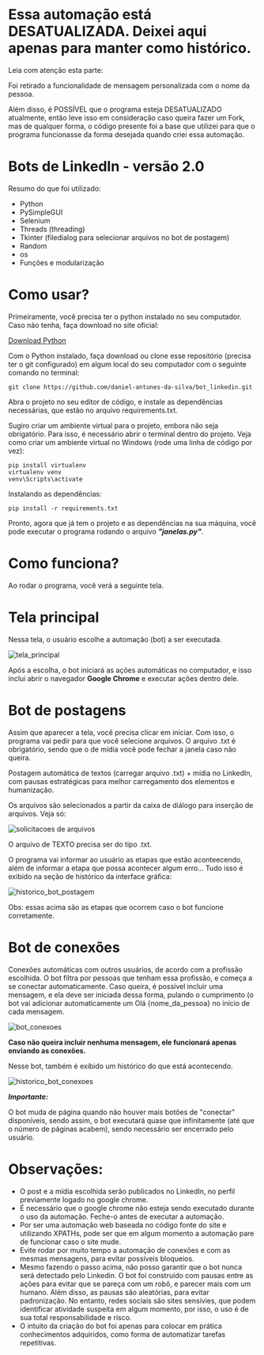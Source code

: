 # Essa automação está DESATUALIZADA. Deixei aqui apenas para manter como histórico.
Leia com atenção esta parte:

Foi retirado a funcionalidade de mensagem personalizada com o nome da pessoa.

Além disso, é POSSÍVEL que o programa esteja DESATUALIZADO atualmente, então leve isso em consideração caso queira fazer um Fork, mas de qualquer forma, o código presente foi a base que utilizei para que o programa funcionasse da forma desejada quando criei essa automação.

# Bots de LinkedIn - versão 2.0 

Resumo do que foi utilizado:
- Python
- PySimpleGUI
- Selenium
- Threads (threading)
- Tkinter (filedialog para selecionar arquivos no bot de postagem)
- Random
- os
- Funções e modularização

# Como usar?

Primeiramente, você precisa ter o python instalado no seu computador. Caso não tenha, faça download no site oficial:

[Download Python](https://www.python.org/downloads/)


Com o Python instalado, faça download ou clone esse repositório (precisa ter o git configurado) em algum local do seu computador com o seguinte comando no terminal:

```
git clone https://github.com/daniel-antunes-da-silva/bot_linkedin.git
```

Abra o projeto no seu editor de código, e instale as dependências necessárias, que estão no arquivo requirements.txt.

Sugiro criar um ambiente virtual para o projeto, embora não seja obrigatório. Para isso, é necessário abrir o terminal dentro do projeto. Veja como criar um ambiente virtual no Windows (rode uma linha de código por vez):

```
pip install virtualenv
virtualenv venv
venv\Scripts\activate
```

Instalando as dependências:

```
pip install -r requirements.txt
```

Pronto, agora que já tem o projeto e as dependências na sua máquina, você pode executar o programa rodando o arquivo _**"janelas.py"**_.

# Como funciona?

Ao rodar o programa, você verá a seguinte tela.


# Tela principal

Nessa tela, o usuário escolhe a automação (bot) a ser executada.

![tela_principal](https://github.com/daniel-antunes-da-silva/bot_linkedin/assets/132831685/ab114cbe-29b3-48f4-8c3c-c070a533408c)

Após a escolha, o bot iniciará as ações automáticas no computador, e isso inclui abrir o navegador **Google Chrome** e executar ações dentro dele.


# Bot de postagens

Assim que aparecer a tela, você precisa clicar em iniciar. Com isso, o programa vai pedir para que você selecione arquivos. O arquivo .txt é obrigatório, sendo que o de mídia você pode fechar a janela caso não queira.


Postagem automática de textos (carregar arquivo .txt) + mídia no LinkedIn, com pausas estratégicas para melhor carregamento dos elementos e humanização.

Os arquivos são selecionados a partir da caixa de diálogo para inserção de arquivos. Veja só:

![solicitacoes de arquivos](https://github.com/daniel-antunes-da-silva/bot_linkedin/assets/132831685/f5d16159-3ea6-4dd0-bdf7-ec67883f0d08)

O arquivo de TEXTO precisa ser do tipo .txt.

O programa vai informar ao usuário as etapas que estão aconteecendo, além de informar a etapa que possa acontecer algum erro... Tudo isso é exibido na seção de histórico da interface gráfica:

![historico_bot_postagem](https://github.com/daniel-antunes-da-silva/bot_linkedin/assets/132831685/abc2d7ce-6613-4635-9c55-d66de1c9f7b8)

Obs: essas acima são as etapas que ocorrem caso o bot funcione corretamente.



# Bot de conexões

Conexões automáticas com outros usuários, de acordo com a profissão escolhida. O bot filtra por pessoas que tenham essa profissão, e começa a se conectar automaticamente.
Caso queira, é possível incluir uma mensagem, e ela deve ser iniciada dessa forma, pulando o cumprimento (o bot vai adicionar automaticamente um Olá {nome_da_pessoa} no início de cada mensagem.

![bot_conexoes](https://github.com/daniel-antunes-da-silva/bot_linkedin/assets/132831685/130a8bee-7c34-43f6-9038-c99f33775f03)

**Caso não queira incluir nenhuma mensagem, ele funcionará apenas enviando as conexões.**

Nesse bot, também é exibido um histórico do que está acontecendo.

![historico_bot_conexoes](https://github.com/daniel-antunes-da-silva/bot_linkedin/assets/132831685/0beb528f-6a9a-4bd9-83a7-9a08f64624b4)


**_Importante:_**

O bot muda de página quando não houver mais botões de "conectar" disponíveis, sendo assim, o bot executará quase que infinitamente (até que o número de páginas acabem), sendo necessário ser encerrado pelo usuário.

  # Observações:
  * O post e a mídia escolhida serão publicados no LinkedIn, no perfil previamente logado no google chrome.
  * É necessário que o google chrome não esteja sendo executado durante o uso da automação. Feche-o antes de executar a automação.
  * Por ser uma automação web baseada no código fonte do site e utilizando XPATHs, pode ser que em algum momento a automação pare de funcionar caso o site mude.
  * Evite rodar por muito tempo a automação de conexões e com as mesmas mensagens, para evitar possíveis bloqueios.
  * Mesmo fazendo o passo acima, não posso garantir que o bot nunca será detectado pelo Linkedin. O bot foi construído com pausas entre as ações para evitar que se pareça com um robô, e parecer mais com um humano. Além disso, as pausas são aleatórias, para          evitar padronização. No entanto, redes sociais são sites sensívies, que podem identificar atividade suspeita em algum momento, por isso, o uso é de sua total responsabilidade e risco.
  * O intuito da criação do bot foi apenas para colocar em prática conhecimentos adquiridos, como forma de automatizar tarefas repetitivas.

